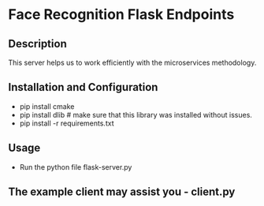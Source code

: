 # Face Recognition Flask Endpoints

## Description
This server helps us to work efficiently with the microservices methodology.

## Installation and Configuration
* pip install cmake
* pip install dlib # make sure that this library was installed without issues.
* pip install -r requirements.txt

## Usage
* Run the python file flask-server.py

## The example client may assist you - client.py
